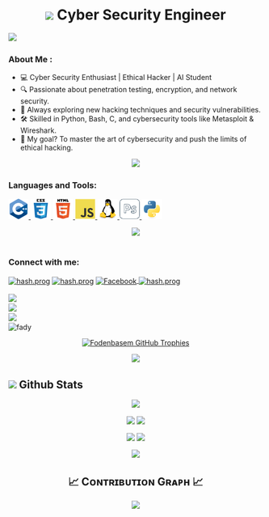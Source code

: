 <h1 align="center">
  <img src="https://slackmojis.com/emojis/9819-hacker-skull/download" width="34"/> Cyber Security Engineer
</h1>

<p >
  <a href="https://git.io/typing-svg">
    <img src="https://readme-typing-svg.herokuapp.com?font=Fira+Code&weight=300&pause=1000&color=F70225&background=157DFF00&width=435&height=52&lines=Fady+Basem+welcome+for+All+;Thank+you+for+visiting+the+profile">
  </a>
</p>

### About Me : 

- 💻 Cyber Security Enthusiast | Ethical Hacker | AI Student
- 🔍 Passionate about penetration testing, encryption, and network security.
- 🚀 Always exploring new hacking techniques and security vulnerabilities.
- 🛠 Skilled in Python, Bash, C, and cybersecurity tools like Metasploit & Wireshark.
- 🎯 My goal? To master the art of cybersecurity and push the limits of ethical hacking.


<p  align="center">
<img src="https://user-images.githubusercontent.com/73097560/115834477-dbab4500-a447-11eb-908a-139a6edaec5c.gif"> 


<h3 align="left">Languages and Tools:</h3>
<p align="left"> <a href="https://www.w3schools.com/cpp/" target="_blank" rel="noreferrer"> <img src="https://raw.githubusercontent.com/devicons/devicon/master/icons/cplusplus/cplusplus-original.svg" alt="cplusplus" width="40" height="40"/> </a> <a href="https://www.w3schools.com/css/" target="_blank" rel="noreferrer"> <img src="https://raw.githubusercontent.com/devicons/devicon/master/icons/css3/css3-original-wordmark.svg" alt="css3" width="40" height="40"/> </a> <a href="https://www.w3.org/html/" target="_blank" rel="noreferrer"> <img src="https://raw.githubusercontent.com/devicons/devicon/master/icons/html5/html5-original-wordmark.svg" alt="html5" width="40" height="40"/> </a> <a href="https://developer.mozilla.org/en-US/docs/Web/JavaScript" target="_blank" rel="noreferrer"> <img src="https://raw.githubusercontent.com/devicons/devicon/master/icons/javascript/javascript-original.svg" alt="javascript" width="40" height="40"/> </a> <a href="https://www.linux.org/" target="_blank" rel="noreferrer"> <img src="https://raw.githubusercontent.com/devicons/devicon/master/icons/linux/linux-original.svg" alt="linux" width="40" height="40"/> </a> <a href="https://www.photoshop.com/en" target="_blank" rel="noreferrer"> <img src="https://raw.githubusercontent.com/devicons/devicon/master/icons/photoshop/photoshop-line.svg" alt="photoshop" width="40" height="40"/> </a> <a href="https://www.python.org" target="_blank" rel="noreferrer"> <img src="https://raw.githubusercontent.com/devicons/devicon/master/icons/python/python-original.svg" alt="python" width="40" height="40"/> </a> </p>

<p  align="center">
<img src="https://user-images.githubusercontent.com/73097560/115834477-dbab4500-a447-11eb-908a-139a6edaec5c.gif">             
<br>
<br>
<h3 align="left">Connect with me:</h3>  
<p align="left">
<a href="https://www.instagram.com/foda_basem?igsh=MWpwY3Y4ZzEzYnBmbQ%3D%3D&utm_source=qr" target="blank"><img align="center" src="https://cdn.jsdelivr.net/npm/simple-icons@3.0.1/icons/instagram.svg" alt="hash.prog" height="30" width="40" /></a>  
<a href="https://github.com/Fodenbasem" target="blank"><img align="center" src="https://cdn.jsdelivr.net/npm/simple-icons@3.0.1/icons/github.svg" alt="hash.prog" height="30" width="40" /></a>
<a href="https://www.facebook.com/profile.php?id=100085280767369" target="_blank">
  <img align="center" src="https://cdn.jsdelivr.net/npm/simple-icons@3.0.1/icons/facebook.svg" alt="Facebook" height="30" width="40" />
</a>
<a href="https://www.linkedin.com/in/fady-basem-b96278340/" target="blank"><img align="center" src="https://cdn.jsdelivr.net/npm/simple-icons@3.0.1/icons/linkedin.svg" alt="hash.prog" height="30" width="40" /></a>



<br>
<br>

<a href="https://github.com/Fodenbasem" target="_blank">
  <img src="https://img.shields.io/badge/GitHub-100000?style=plastic&logo=github">
</a>  
<br>

<a href="https://www.linkedin.com/in/fady-basem-b96278340/">
  <img src="https://img.shields.io/badge/-LinkedIn-0e76a8?style=plastic&logo=linkedIn">
</a>  
<br>

<a href="https://www.instagram.com/foda_basem?igsh=MWpwY3Y4ZzEzYnBmbQ%3D%3D&utm_source=qr">
  <img src="https://img.shields.io/badge/-Instagram-833AB4?style=plastic&logo=Instagram">
</a>  
<br>

<img src="https://komarev.com/ghpvc/?username=hashfx&label=Profile%20views&color=0e75b6&style=flat" alt="fady">

 


<p align="center">
  <a href="https://github.com/ryo-ma/github-profile-trophy">
    <img src="https://github-profile-trophy.vercel.app/?username=Fodenbasem&layout=compact&theme=radical&column=7&row=1&margin-w=15&margin-h=15" alt="Fodenbasem GitHub Trophies" />
  </a>
</p>




<p  align="center">
<img src="https://user-images.githubusercontent.com/73097560/115834477-dbab4500-a447-11eb-908a-139a6edaec5c.gif">             
<br>


## <img src="https://media.giphy.com/media/iY8CRBdQXODJSCERIr/giphy.gif" width="35"><b> Github Stats </b>


<p align="center">
  <img src="http://github-profile-summary-cards.vercel.app/api/cards/profile-details?username=Fodenbasem&theme=bear">
</p>


<p align="center">
    <img src="http://github-profile-summary-cards.vercel.app/api/cards/repos-per-language?username=Fodenbasem&theme=bear" width="48%">
    <img src="http://github-profile-summary-cards.vercel.app/api/cards/most-commit-language?username=Fodenbasem&theme=bear" width="48%">
</p>
<p align="center">
    <img src="http://github-profile-summary-cards.vercel.app/api/cards/stats?username=Fodenbasem&theme=bear" width="48%">
    <img src="http://github-profile-summary-cards.vercel.app/api/cards/productive-time?username=Fodenbasem&theme=bear&utcOffset=8" width="48%">
</p>


<p  align="center">
<img src="https://user-images.githubusercontent.com/73097560/115834477-dbab4500-a447-11eb-908a-139a6edaec5c.gif">             
<br>






<h2 align="center">📈 Cᴏɴᴛʀɪʙᴜᴛɪᴏɴ Gʀᴀᴘʜ 📈</h2>

<p align="center">
    <img src="https://github-readme-activity-graph.vercel.app/graph?username=Fodenbasem&bg_color=000000&color=79d3c3&line=c792ea&point=ffeb95&area=true&hide_border=true">
</p>




